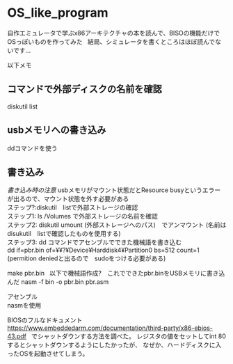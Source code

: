 # OS_like_program
自作エミュレータで学ぶx86アーキテクチャの本を読んで、BISOの機能だけでOSっぽいものを作ってみた  
結局、シミュレータを書くところはほぼ読んでないです...

以下メモ

## コマンドで外部ディスクの名前を確認  
diskutil list

## usbメモリへの書き込み  
ddコマンドを使う

## 書き込み
*書き込み時の注意*
usbメモリがマウント状態だとResource busyというエラーが出るので、マウント状態を外す必要がある  
ステップ?:diskutil　listで外部ストレージの確認  
ステップ1: ls /Volumes で外部ストレージの名前を確認  
ステップ2: diskutil umount (外部ストレージへのパス)　でアンマウント (名前はdisukutil　listで確認したものを使用する)  
ステップ3:  dd コマンドでアセンブルでできた機械語を書き込む  
	dd if=pbr.bin of=¥¥?¥Device¥Harddisk4¥Partition0 bs=512 count=1 (permition deniedと出るので　sudoをつける必要がある)  

make pbr.bin  
以下で機械語作成?　これでできたpbr.binをUSBメモリに書き込んだ
nasm -f bin -o pbr.bin pbr.asm

アセンブル  
nasmを使用

BIOSのフルなドキュメント  
<https://www.embeddedarm.com/documentation/third-party/x86-ebios-43.pdf>  
でシャットダウンする方法を調べた。
レジスタの値をセットしてint 80するとシャットダウンするようにしたかったが、
なぜか、ハードディスクに入ったOSを起動させてしまう。

